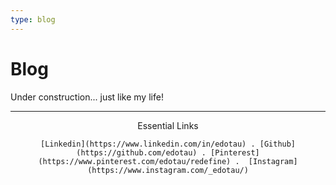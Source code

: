 ```yaml
---
type: blog
---
```


# Blog

Under construction... just like my life!

---
<div>
  <center>
    Essential Links

    [Linkedin](https://www.linkedin.com/in/edotau) . [Github](https://github.com/edotau) . [Pinterest](https://www.pinterest.com/edotau/redefine) .  [Instagram](https://www.instagram.com/_edotau/)
  </center>
</div>
